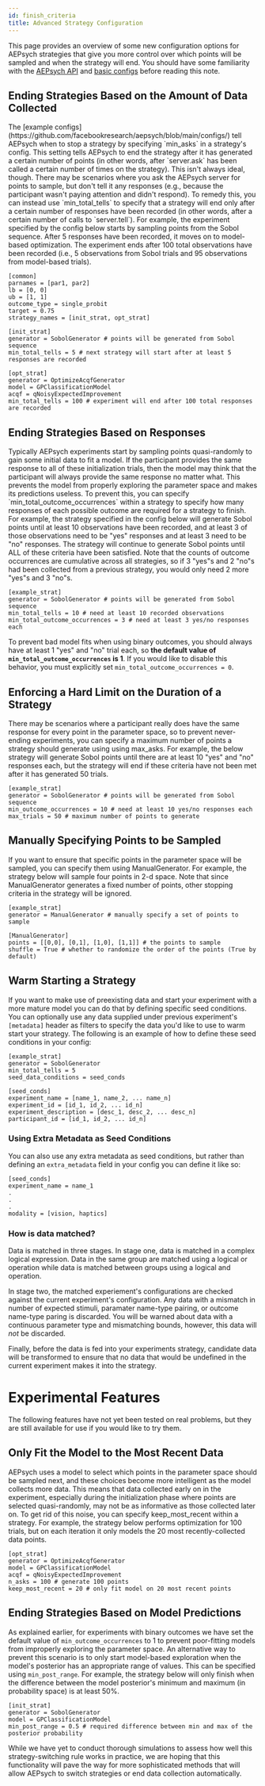 ```yaml
---
id: finish_criteria
title: Advanced Strategy Configuration
---
```


This page provides an overview of some new configuration options for AEPsych strategies that give you more control over which points will be sampled and when the strategy will end. You should have some familiarity with the [AEPsych API]((/docs/api_overview)) and [basic configs](/docs/configs) before reading this note.

<h2>Ending Strategies Based on the Amount of Data Collected</h2>
The [example configs](https://github.com/facebookresearch/aepsych/blob/main/configs/) tell AEPsych when to stop a strategy by specifying `min_asks` in a strategy's config. This setting tells AEPsych to end the strategy after it has generated a certain number of points (in other words, after `server.ask` has been called a certain number of times on the strategy). This isn't always ideal, though. There may be scenarios where you ask the AEPsych server for points to sample, but don't tell it any responses (e.g., because the participant wasn't paying attention and didn't respond). To remedy this, you can instead use `min_total_tells` to specify that a strategy will end only after a certain number of responses have been recorded (in other words, after a certain number of calls to `server.tell`). For example,  the experiment specified by the config below starts by sampling points from the Sobol sequence. After 5 responses have been recorded, it moves on to model-based optimization. The experiment ends after 100 total observations have been recorded (i.e., 5 observations from Sobol trials and 95 observations from  model-based trials).

```
[common]
parnames = [par1, par2]
lb = [0, 0]
ub = [1, 1]
outcome_type = single_probit
target = 0.75
strategy_names = [init_strat, opt_strat]

[init_strat]
generator = SobolGenerator # points will be generated from Sobol sequence
min_total_tells = 5 # next strategy will start after at least 5 responses are recorded

[opt_strat]
generator = OptimizeAcqfGenerator
model = GPClassificationModel
acqf = qNoisyExpectedImprovement
min_total_tells = 100 # experiment will end after 100 total responses are recorded
```

<h2>Ending Strategies Based on Responses</h2>
Typically AEPsych experiments start by sampling points quasi-randomly to gain some initial data to fit a model. If the participant provides the same response to all of these initialization trials, then the model may think that the participant will always provide the same response no matter what. This prevents the model from properly exploring the parameter space and makes its predictions useless. To prevent this, you can specify `min_total_outcome_occurrences` within a strategy to specify how many responses of each possible outcome are required for a strategy to finish. For example, the strategy specified in the config below will generate Sobol points until at least 10 observations have been recorded, and at least 3 of those observations need to be "yes" responses and at least 3 need to be "no" responses. The strategy will continue to generate Sobol points until ALL of these criteria have been satisfied. Note that the counts of outcome occurrences are cumulative across all strategies, so if 3 "yes"s and 2 "no"s had been collected from a previous strategy, you would only need 2 more "yes"s and 3 "no"s.

```
[example_strat]
generator = SobolGenerator # points will be generated from Sobol sequence
min_total_tells = 10 # need at least 10 recorded observations
min_total_outcome_occurrences = 3 # need at least 3 yes/no responses each
```

To prevent bad model fits when using binary outcomes, you should always have at least 1 "yes" and "no" trial each, so **the default value of `min_total_outcome_occurrences` is 1**. If you would like to disable this behavior, you must explicitly set `min_total_outcome_occurrences = 0`.

<h2>Enforcing a Hard Limit on the Duration of a Strategy</h2>
There may be scenarios where a participant really does have the same response for every point in the parameter space, so to prevent never-ending experiments, you can specify a maximum number of points a strategy should generate using using max_asks. For example, the below strategy will generate Sobol points until there are at least 10 "yes" and "no" responses each, but the strategy will end if these criteria have not been met after it has generated 50 trials.

```
[example_strat]
generator = SobolGenerator # points will be generated from Sobol sequence
min_outcome_occurrences = 10 # need at least 10 yes/no responses each
max_trials = 50 # maximum number of points to generate
```

<h2>Manually Specifying Points to be Sampled</h2>
If you want to ensure that specific points in the parameter space will be sampled, you can specify them using ManualGenerator. For example, the strategy below will sample four points in 2-d space. Note that since ManualGenerator generates a fixed number of points, other stopping criteria in the strategy will be ignored.

```
[example_strat]
generator = ManualGenerator # manually specify a set of points to sample

[ManualGenerator]
points = [[0,0], [0,1], [1,0], [1,1]] # the points to sample
shuffle = True # whether to randomize the order of the points (True by default)
```

<h2>Warm Starting a Strategy</h2>

If you want to make use of preexisting data and start your experiment with a more mature model you can do that by defining specific seed conditions. You can optionally use any data supplied under previous experiment's `[metadata]` header as filters to specify the data you'd like to use to warm start your strategy. The following is an example of how to define these seed conditions in your config: 

```
[example_strat]
generator = SobolGenerator
min_total_tells = 5
seed_data_conditions = seed_conds

[seed_conds]
experiment_name = [name_1, name_2, ... name_n]
experiment_id = [id_1, id_2, ... id_n]
experiment_description = [desc_1, desc_2, ... desc_n]
participant_id = [id_1, id_2, ... id_n]
```

<h3>Using Extra Metadata as Seed Conditions</h3>

You can also use any extra metadata as seed conditions, but rather than defining an `extra_metadata` field in your config you can define it like so: 

```
[seed_conds]
experiment_name = name_1
.
.
.
modality = [vision, haptics]
```

<h3>How is data matched?</h3>
Data is matched in three stages. In stage one, data is matched in a complex logical expression. Data in the same group are matched using a logical or operation while data is matched between groups using a logical and operation.

In stage two, the matched experiement's configurations are checked against the current experiment's configuration. Any data with a mismatch in number of expected stimuli, paramater name-type pairing, or outcome name-type paring is discarded. You will be warned about data with a continuous parameter type and mismatching bounds, however, this data will _not_ be discarded.

Finally, before the data is fed into your experiments strategy, candidate data will be transformed to ensure that no data that would be undefined in the current experiment makes it into the strategy.

<h1>Experimental Features</h1>
The following features have not yet been tested on real problems, but they are still available for use if you would like to try them.

<h2>Only Fit the Model to the Most Recent Data</h2>
AEPsych uses a model to select which points in the parameter space should be sampled next, and these choices become more intelligent as the model collects more data. This means that data collected early on in the experiment, especially during the initialization phase where points are selected quasi-randomly, may not be as informative as those collected later on. To get rid of this noise, you can specify keep_most_recent within a strategy. For example, the strategy below performs optimization for 100 trials, but on each iteration it only models the 20 most recently-collected data points.

```
[opt_strat]
generator = OptimizeAcqfGenerator
model = GPClassificationModel
acqf = qNoisyExpectedImprovement
n_asks = 100 # generate 100 points
keep_most_recent = 20 # only fit model on 20 most recent points
```

<h2>Ending Strategies Based on Model Predictions</h2>

As explained earlier, for experiments with binary outcomes we have set the default value of `min_outcome_occurrences` to 1 to prevent poor-fitting models from improperly exploring the parameter space. An alternative way to prevent this scenario is to only start model-based exploration when the model's posterior has an appropriate range of values. This can be specified using `min_post_range`. For example, the strategy below will only finish when the difference between the model posterior's minimum and maximum (in probability space) is at least 50%.

```
[init_strat]
generator = SobolGenerator
model = GPClassificationModel
min_post_range = 0.5 # required difference between min and max of the posterior probability
```

While we have yet to conduct thorough simulations to assess how well this strategy-switching rule works in practice, we are hoping that this functionality will pave the way for more sophisticated methods that will allow AEPsych to switch strategies or end data collection automatically.
